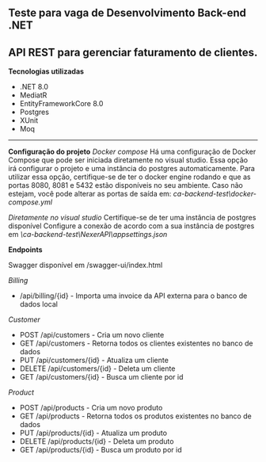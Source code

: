 **Teste para vaga de Desenvolvimento Back-end .NET**
---------------------
API REST para gerenciar faturamento de clientes.
---------------------

**Tecnologias utilizadas**

* .NET 8.0
* MediatR
* EntityFrameworkCore 8.0
* Postgres
* XUnit
* Moq

---------------------
**Configuração do projeto**
*Docker compose*
Há uma configuração de Docker Compose que pode ser iniciada diretamente no visual studio. Essa opção irá configurar o projeto e uma instância do postgres automaticamente.
Para utilizar essa opção, certifique-se de ter o docker engine rodando e que as portas 8080, 8081 e 5432 estão disponíveis no seu ambiente. Caso não estejam, você pode alterar as portas de saída em: *ca-backend-test\docker-compose.yml*

*Diretamente no visual studio*
Certifique-se de ter uma instância de postgres disponível
Configure a conexão de acordo com a sua instância de postgres em *\ca-backend-test\NexerAPI\appsettings.json*


**Endpoints**

Swagger disponível em /swagger-ui/index.html

*Billing*
* /api/billing/{id} - Importa uma invoice da API externa para o banco de dados local

*Customer*
* POST /api/customers - Cria um novo cliente
* GET /api/customers - Retorna todos os clientes existentes no banco de dados
* PUT /api/customers/{id} - Atualiza um cliente
* DELETE /api/customers/{id} - Deleta um cliente
* GET /api/customers/{id} - Busca um cliente por id

*Product*
* POST /api/products - Cria um novo produto
* GET /api/products - Retorna todos os produtos existentes no banco de dados
* PUT /api/products/{id} - Atualiza um produto
* DELETE /api/products/{id} - Deleta um produto
* GET /api/products/{id} - Busca um produto por id

